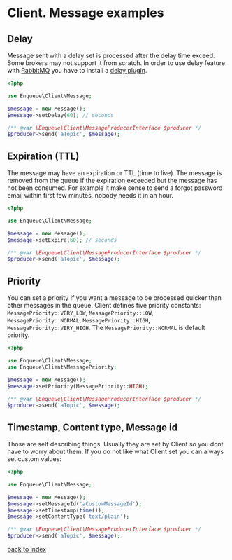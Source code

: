 # Client. Message examples
 
## Delay 

Message sent with a delay set is processed after the delay time exceed.
Some brokers may not support it from scratch. 
In order to use delay feature with [RabbitMQ](https://www.rabbitmq.com/) you have to install a [delay plugin](https://github.com/rabbitmq/rabbitmq-delayed-message-exchange).

```php
<?php

use Enqueue\Client\Message;

$message = new Message();
$message->setDelay(60); // seconds

/** @var \Enqueue\Client\MessageProducerInterface $producer */
$producer->send('aTopic', $message);
```

## Expiration (TTL)

The message may have an expiration or TTL (time to live). 
The message is removed from the queue if the expiration exceeded but the message has not been consumed.
For example it make sense to send a forgot password email within first few minutes, nobody needs it in an hour.

```php
<?php

use Enqueue\Client\Message;

$message = new Message();
$message->setExpire(60); // seconds

/** @var \Enqueue\Client\MessageProducerInterface $producer */
$producer->send('aTopic', $message);
```

## Priority 

You can set a priority If you want a message to be processed quicker than other messages in the queue.
Client defines five priority constants: `MessagePriority::VERY_LOW`, `MessagePriority::LOW`, `MessagePriority::NORMAL`, `MessagePriority::HIGH`, `MessagePriority::VERY_HIGH`.
The `MessagePriority::NORMAL` is default priority.

```php
<?php

use Enqueue\Client\Message;
use Enqueue\Client\MessagePriority;

$message = new Message();
$message->setPriority(MessagePriority::HIGH);

/** @var \Enqueue\Client\MessageProducerInterface $producer */
$producer->send('aTopic', $message);
```

## Timestamp, Content type, Message id

Those are self describing things. 
Usually they are set by Client so you dont have to worry about them. 
If you do not like what Client set you can always set custom values:
 
```php
<?php

use Enqueue\Client\Message;

$message = new Message();
$message->setMessageId('aCustomMessageId');
$message->setTimestamp(time());
$message->setContentType('text/plain');

/** @var \Enqueue\Client\MessageProducerInterface $producer */
$producer->send('aTopic', $message);
```

[back to index](../index.md)
